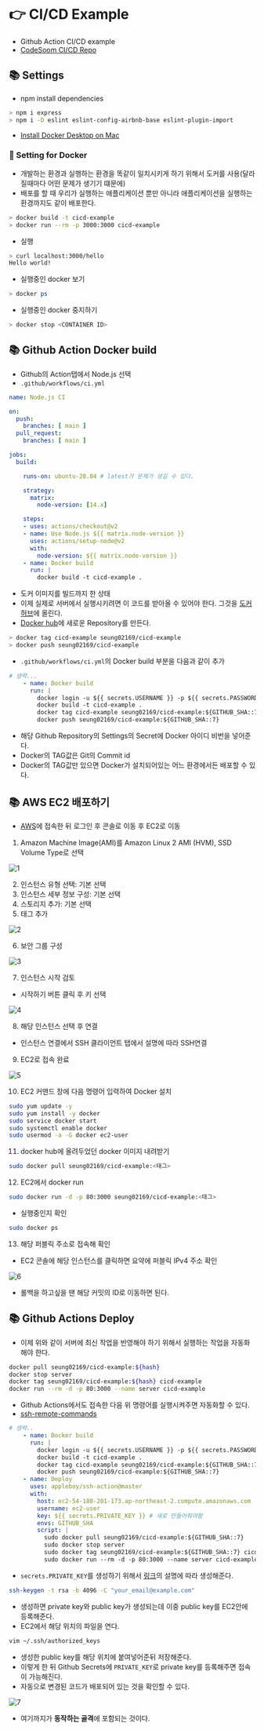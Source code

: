 # 👉 CI/CD Example
- Github Action CI/CD example
- [CodeSoom CI/CD Repo](https://github.com/CodeSoom/cicd-example)

## 📚 Settings
- npm install dependencies

```bash
> npm i express
> npm i -D eslint eslint-config-airbnb-base eslint-plugin-import
```

- [Install Docker Desktop on Mac](https://docs.docker.com/docker-for-mac/install/)

### 🎈 Setting for Docker
- 개발하는 환경과 실행하는 환경을 똑같이 일치시키게 하기 위해서 도커를 사용(달라질때마다 어떤 문제가 생기기 떄문에)
- 배포를 할 때 우리가 실행하는 애플리케이션 뿐만 아니라 애플리케이션을 실행하는 환경까지도 같이 배포한다.

```bash
> docker build -t cicd-example
> docker run --rm -p 3000:3000 cicd-example
```

- 실행

```bash
> curl localhost:3000/hello
Hello world!
```

- 실행중인 docker 보기

```bash
> docker ps
```

- 실행중인 docker 중지하기

```bash
> docker stop <CONTAINER ID>
```

## 📚 Github Action Docker build
- Github의 Action탭에서 Node.js 선택
- `.github/workflows/ci.yml`

```yml
name: Node.js CI

on:
  push:
    branches: [ main ]
  pull_request:
    branches: [ main ]

jobs:
  build:

    runs-on: ubuntu-20.04 # latest가 문제가 생길 수 있다.

    strategy:
      matrix:
        node-version: [14.x]

    steps:
    - uses: actions/checkout@v2
    - name: Use Node.js ${{ matrix.node-version }}
      uses: actions/setup-node@v2
      with:
        node-version: ${{ matrix.node-version }}
    - name: Docker build
      run: |
        docker build -t cicd-example .
```

- 도커 이미지를 빌드까지 한 상태
- 이제 실제로 서버에서 실행시키려면 이 코드를 받아올 수 있어야 한다. 그것을 [도커 허브](https://hub.docker.com/)에 올린다.
- [Docker hub](https://hub.docker.com/)에 새로운 Repository를 만든다.

```bash
> docker tag cicd-example seung02169/cicd-example
> docker push seung02169/cicd-example
```

- `.github/workflows/ci.yml`의 Docker build 부분을 다음과 같이 추가

```yml
# 생략...
    - name: Docker build
      run: |
        docker login -u ${{ secrets.USERNAME }} -p ${{ secrets.PASSWORD }}
        docker build -t cicd-example .
        docker tag cicd-example seung02169/cicd-example:${GITHUB_SHA::7}
        docker push seung02169/cicd-example:${GITHUB_SHA::7}
```

- 해당 Github Repository의 Settings의 Secret에 Docker 아이디 비번을 넣어준다.
- Docker의 TAG값은 Git의 Commit id
- Docker의 TAG값만 있으면 Docker가 설치되어있는 어느 환경에서든 배포할 수 있다.

## 📚 AWS EC2 배포하기
- [AWS](https://aws.amazon.com/)에 접속한 뒤 로그인 후 콘솔로 이동 후 EC2로 이동
1. Amazon Machine Image(AMI)를 Amazon Linux 2 AMI (HVM), SSD Volume Type로 선택

![1](images/1.png)

2. 인스턴스 유형 선택: 기본 선택
3. 인스턴스 세부 정보 구성: 기본 선택
4. 스토리지 추가: 기본 선택
5. 태그 추가

![2](images/2.png)

6. 보안 그룹 구성

![3](images/3.png)

7. 인스턴스 시작 검토 
  - 시작하기 버튼 클릭 후 키 선택

![4](images/4.png)

8. 해당 인스턴스 선택 후 연결
  - 인스턴스 연결에서 SSH 클라이언트 탭에서 설명에 따라 SSH연결

9. EC2로 접속 완료

![5](images/5.png)

10. EC2 커맨드 창에 다음 명령어 입력하여 Docker 설치

```bash
sudo yum update -y
sudo yum install -y docker
sudo service docker start
sudo systemctl enable docker
sudo usermod -a -G docker ec2-user
```

11. docker hub에 올려두었던 docker 이미지 내려받기

```bash
sudo docker pull seung02169/cicd-example:<태그>
```

12. EC2에서 docker run

```bash
sudo docker run -d -p 80:3000 seung02169/cicd-example:<태그>
```
- 실행중인지 확인

```bash
sudo docker ps
```

13. 해당 퍼블릭 주소로 접속해 확인
- EC2 콘솔에 해당 인스턴스를 클릭하면 요약에 퍼블릭 IPv4 주소 확인

![6](images/6.png)

- 롤백을 하고싶을 땐 해당 커밋의 ID로 이동하면 된다.

## 📚 Github Actions Deploy
- 이제 위와 같이 서버에 최신 작업을 반영해야 하기 위해서 실행하는 작업을 자동화해야 한다.

```bash
docker pull seung02169/cicd-example:${hash}
docker stop server
docker tag seung02169/cicd-example:${hash} cicd-example
docker run --rm -d -p 80:3000 --name server cicd-example
```

- Github Actions에서도 접속한 다음 위 명령어를 실행시켜주면 자동화할 수 있다.
- [ssh-remote-commands](https://github.com/marketplace/actions/ssh-remote-commands)

```yml
# 생략..
    - name: Docker build
      run: |
        docker login -u ${{ secrets.USERNAME }} -p ${{ secrets.PASSWORD }}
        docker build -t cicd-example .
        docker tag cicd-example seung02169/cicd-example:${GITHUB_SHA::7}
        docker push seung02169/cicd-example:${GITHUB_SHA::7}
    - name: Deploy
      uses: appleboy/ssh-action@master
      with:
        host: ec2-54-180-201-173.ap-northeast-2.compute.amazonaws.com
        username: ec2-user
        key: ${{ secrets.PRIVATE_KEY }} # 새로 만들어줘야함
        envs: GITHUB_SHA
        script: |
          sudo docker pull seung02169/cicd-example:${GITHUB_SHA::7}
          sudo docker stop server
          sudo docker tag seung02169/cicd-example:${GITHUB_SHA::7} cicd-example
          sudo docker run --rm -d -p 80:3000 --name server cicd-example
```

- `secrets.PRIVATE_KEY`를 생성하기 위해서 [링크](https://github.com/appleboy/ssh-action#setting-up-a-ssh-key)의 설명에 따라 생성해준다.

```bash
ssh-keygen -t rsa -b 4096 -C "your_email@example.com"
```

- 생성하면 private key와 public key가 생성되는데 이중 public key를 EC2안에 등록해준다.
- EC2에서 해당 위치의 파일을 연다.

```bash
vim ~/.ssh/authorized_keys
```

- 생성한 public key를 해당 위치에 붙여넣어준뒤 저장해준다.
- 이렇게 한 뒤 Github Secrets에 `PRIVATE_KEY`로 private key를 등록해주면 접속이 가능해진다.
- 자동으로 변경된 코드가 배포되어 있는 것을 확인할 수 있다.

![7](images/7.png)

- 여기까지가 **동작하는 골격**에 포함되는 것이다.
